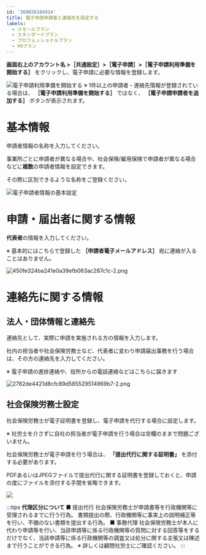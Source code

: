 ```yaml
---
id: '360026104914'
title: 電子申請申請者と連絡先を設定する
labels:
  - スモールプラン
  - スタンダードプラン
  - プロフェッショナルプラン
  - ¥0プラン
---
```

 **画面右上のアカウント名 >［共通設定］>［電子申請］>［電子申請利用準備を開始する］** をクリックし、電子申請に必要な情報を登録します。

![電子申請利用準備を開始する](./7573_00.png)
※ 1件以上の申請者・連絡先情報が登録されている場合は、 **［電子申請利用準備を開始する］** ではなく、 **［電子申請申請者を追加する］** ボタンが表示されます。

# 基本情報

申請者情報の名称を入力してください。

事業所ごとに申請者が異なる場合や、社会保険/雇用保険で申請者が異なる場合などに**複数**の申請者情報を設定できます。

その際に区別できるような名称をご登録ください。

![電子申請者情報の基本設定](./7573_01.png)

# 申請・届出者に関する情報

**代表者**の情報を入力してください。

※ 基本的にはこちらで登録した **［申請者電子メールアドレス］** 宛に連絡が入ることはありません。

![450fe324ba241e0a39efb063ac287c1c-2.png](./450fe324ba241e0a39efb063ac287c1c-2.png)

# 連絡先に関する情報

## 法人・団体情報と連絡先

連絡先として、実際に申請を実施される方の情報を入力します。

社内の担当者や社会保険労務士など、代表者に変わり申請届出事務を行う場合は、その方の連絡先を入力してください。

※ 電子申請の進捗連絡や、役所からの電話連絡などはこちらに届きます

![2782de4421d8cfc89d585529514969b7-2.png](./2782de4421d8cfc89d585529514969b7-2.png)

## 社会保険労務士設定

社会保険労務士が電子証明書を登録し、電子申請を代行する場合に設定します。

※ 社労士を介さずに自社の担当者が電子申請を行う場合は空欄のままで問題ございません。

社会保険労務士が電子申請を行う場合は、 **「提出代行に関する証明書」** を添付する必要があります。

PDFあるいはJPEGファイルで提出代行に関する証明書を登録しておくと、申請の度にファイルを添付する手間を省略できます。

![](./961d8ccf3513a342e8ba1f5421f121d9.png)

:::tips
**代理区分について**
■ 提出代行
社会保険労務士が申請書等を行政機関等に受理されるまでに行う行為。
書類提出の際、行政機関等に事実上の説明補正等を行い、不備のない書類を提出する行為。
■ 事務代理
社会保険労務士が本人に代わり申請等を行い、当該申請等に係る行政機関等の質問に対する回答等をするだけでなく、当該申請等に係る行政機関等の調査又は処分に関する主張又は陳述まで行うことができる行為。
※ 詳しくは顧問社労士にご確認ください。
:::
